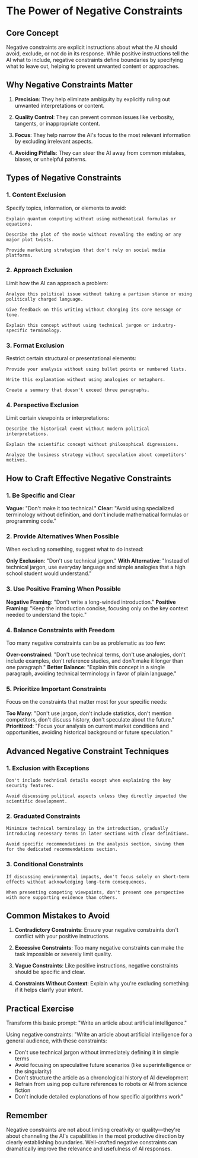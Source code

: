 # The Power of Negative Constraints

## Core Concept

Negative constraints are explicit instructions about what the AI should avoid, exclude, or not do in its response. While positive instructions tell the AI what to include, negative constraints define boundaries by specifying what to leave out, helping to prevent unwanted content or approaches.

## Why Negative Constraints Matter

1. **Precision**: They help eliminate ambiguity by explicitly ruling out unwanted interpretations or content.

2. **Quality Control**: They can prevent common issues like verbosity, tangents, or inappropriate content.

3. **Focus**: They help narrow the AI's focus to the most relevant information by excluding irrelevant aspects.

4. **Avoiding Pitfalls**: They can steer the AI away from common mistakes, biases, or unhelpful patterns.

## Types of Negative Constraints

### 1. Content Exclusion

Specify topics, information, or elements to avoid:

```
Explain quantum computing without using mathematical formulas or equations.

Describe the plot of the movie without revealing the ending or any major plot twists.

Provide marketing strategies that don't rely on social media platforms.
```

### 2. Approach Exclusion

Limit how the AI can approach a problem:

```
Analyze this political issue without taking a partisan stance or using politically charged language.

Give feedback on this writing without changing its core message or tone.

Explain this concept without using technical jargon or industry-specific terminology.
```

### 3. Format Exclusion

Restrict certain structural or presentational elements:

```
Provide your analysis without using bullet points or numbered lists.

Write this explanation without using analogies or metaphors.

Create a summary that doesn't exceed three paragraphs.
```

### 4. Perspective Exclusion

Limit certain viewpoints or interpretations:

```
Describe the historical event without modern political interpretations.

Explain the scientific concept without philosophical digressions.

Analyze the business strategy without speculation about competitors' motives.
```

## How to Craft Effective Negative Constraints

### 1. Be Specific and Clear

**Vague**: "Don't make it too technical."
**Clear**: "Avoid using specialized terminology without definition, and don't include mathematical formulas or programming code."

### 2. Provide Alternatives When Possible

When excluding something, suggest what to do instead:

**Only Exclusion**: "Don't use technical jargon."
**With Alternative**: "Instead of technical jargon, use everyday language and simple analogies that a high school student would understand."

### 3. Use Positive Framing When Possible

**Negative Framing**: "Don't write a long-winded introduction."
**Positive Framing**: "Keep the introduction concise, focusing only on the key context needed to understand the topic."

### 4. Balance Constraints with Freedom

Too many negative constraints can be as problematic as too few:

**Over-constrained**: "Don't use technical terms, don't use analogies, don't include examples, don't reference studies, and don't make it longer than one paragraph."
**Better Balance**: "Explain this concept in a single paragraph, avoiding technical terminology in favor of plain language."

### 5. Prioritize Important Constraints

Focus on the constraints that matter most for your specific needs:

**Too Many**: "Don't use jargon, don't include statistics, don't mention competitors, don't discuss history, don't speculate about the future."
**Prioritized**: "Focus your analysis on current market conditions and opportunities, avoiding historical background or future speculation."

## Advanced Negative Constraint Techniques

### 1. Exclusion with Exceptions

```
Don't include technical details except when explaining the key security features.

Avoid discussing political aspects unless they directly impacted the scientific development.
```

### 2. Graduated Constraints

```
Minimize technical terminology in the introduction, gradually introducing necessary terms in later sections with clear definitions.

Avoid specific recommendations in the analysis section, saving them for the dedicated recommendations section.
```

### 3. Conditional Constraints

```
If discussing environmental impacts, don't focus solely on short-term effects without acknowledging long-term consequences.

When presenting competing viewpoints, don't present one perspective with more supporting evidence than others.
```

## Common Mistakes to Avoid

1. **Contradictory Constraints**: Ensure your negative constraints don't conflict with your positive instructions.

2. **Excessive Constraints**: Too many negative constraints can make the task impossible or severely limit quality.

3. **Vague Constraints**: Like positive instructions, negative constraints should be specific and clear.

4. **Constraints Without Context**: Explain why you're excluding something if it helps clarify your intent.

## Practical Exercise

Transform this basic prompt:
"Write an article about artificial intelligence."

Using negative constraints:
"Write an article about artificial intelligence for a general audience, with these constraints:
- Don't use technical jargon without immediately defining it in simple terms
- Avoid focusing on speculative future scenarios (like superintelligence or the singularity)
- Don't structure the article as a chronological history of AI development
- Refrain from using pop culture references to robots or AI from science fiction
- Don't include detailed explanations of how specific algorithms work"

## Remember

Negative constraints are not about limiting creativity or quality—they're about channeling the AI's capabilities in the most productive direction by clearly establishing boundaries. Well-crafted negative constraints can dramatically improve the relevance and usefulness of AI responses.
